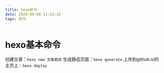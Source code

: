 ```yaml
---
title: hexo命令
date: 2020-09-08 11:32:32
tags: 命令
---
```

# hexo基本命令
创建文章：`hexo new 文章题目`
生成静态页面：`hexo generate`
上传到github.io的主页上：`hexo deploy`